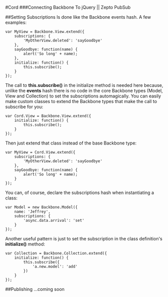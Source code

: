 #Cord
###Connecting Backbone To jQuery || Zepto PubSub

##Setting Subscriptions
Is done like the Backbone events hash. A few examples:

    var MyView = Backbone.View.extend({
        subscriptions: {
            'MyOtherView.deleted': 'sayGoodbye'
        },
        sayGoodbye: function(name) {
            alert('So long' + name);
        },
        initialize: function() {
            this.subscribe();
        }
    });

The call to __this.subscribe()__ in the initialize method is needed here because, 
unlike the __events__ hash there is no code in the core Backbone types (Model, View and Collection) 
to set the subscriptions automagically. You can easily make custom classes to extend the Backbone types that 
make the call to subscribe for you:

    var Cord.View = Backbone.View.extend({
        initialize: function() {
            this.subscribe();
        }
    });

Then just extend that class instead of the base Backbone type:

    var MyView = Cord.View.extend({
        subscriptions: {
            'MyOtherView.deleted': 'sayGoodbye'
        },
        sayGoodbye: function(name) {
            alert('So long' + name);
        }
    });

You can, of course, declare the subscriptions hash when instantiating a class:

    var Model = new Backbone.Model({
        name: 'Jeffrey',
        subscriptions: {
            'async.data.arrival': 'set'
        }
    });

Another useful pattern is just to set the subscription in the class definition's __initialize()__ method:

    var Collection = Backbone.Collection.extend({
        initialize: function() {
            this.subscribe({
                'a.new.model': 'add'
            })
        }
    });

##Publishing
...coming soon

